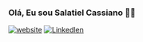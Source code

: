 ### Olá, Eu sou Salatiel Cassiano 🙋🏻
[![website](https://img.shields.io/badge/website-000000?style=for-the-badge&logo=About.me&logoColor=white)](https://salatielcassiano.github.io/Meu-portfolio/)
[![Linkedlen](https://img.shields.io/badge/LinkedIn-0077B5?style=for-the-badge&logo=linkedin&logoColor=white)]()

